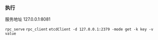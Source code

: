 ### 执行

服务地址 127.0.0.1:8081

`rpc_serve`
`rpc_client`
`etcdClient -d 127.0.0.1:2379 -mode get -k key -v value`

